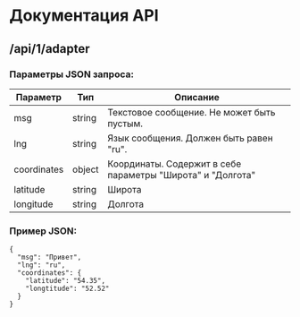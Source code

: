 # Документация API

## **/api/1/adapter**

### Параметры JSON запроса:
| Параметр    | Тип    | Описание                                                   |
|-------------|--------|------------------------------------------------------------|
| msg         | string | Текстовое сообщение.  Не может быть пустым.                |
| lng         | string | Язык сообщения.  Должен быть равен "ru".                   |
| coordinates | object | Координаты. Содержит в себе параметры "Широта" и "Долгота" |
| latitude    | string | Широта                                                     |
| longitude   | string | Долгота                                                    |

### Пример JSON:
```
{
  "msg": "Привет",
  "lng": "ru",
  "coordinates": {
    "latitude": "54.35",
    "longtitude": "52.52"
  }
}
```